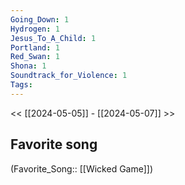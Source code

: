 ```yaml
---
Going_Down: 1
Hydrogen: 1
Jesus_To_A_Child: 1
Portland: 1
Red_Swan: 1
Shona: 1
Soundtrack_for_Violence: 1
Tags: 
---
```

 << [[2024-05-05]] - [[2024-05-07]] >> 
## Favorite song
(Favorite_Song:: [[Wicked Game]])
